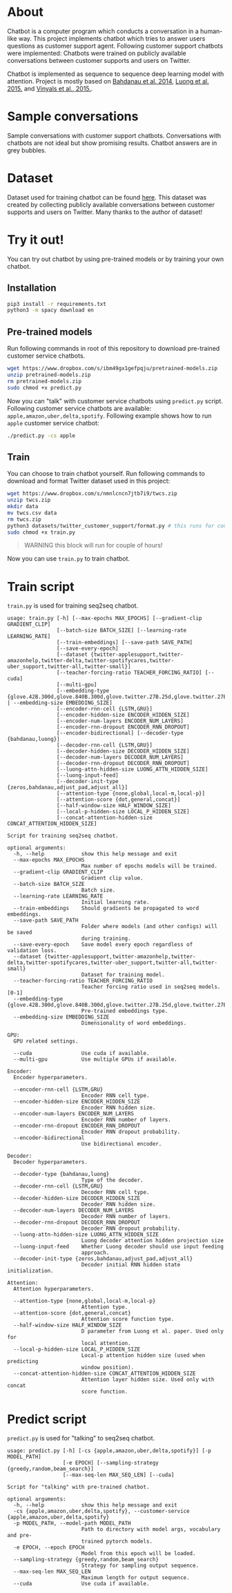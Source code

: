 # About
Chatbot is a computer program which conducts a conversation in a human-like way. This project implements chatbot which 
tries to answer users questions as customer support agent. Following customer support chatbots were implemented: 
Chatbots were trained on publicly available conversations between 
customer supports and users on Twitter.

Chatbot is implemented as sequence to sequence deep learning model with attention. Project is mostly based on 
[Bahdanau et al. 2014](https://arxiv.org/abs/1409.0473), [Luong et al. 2015.](https://arxiv.org/abs/1508.04025) 
and [Vinyals et al., 2015.](https://arxiv.org/abs/1506.05869).

# Sample conversations
Sample conversations with customer support chatbots. Conversations with chatbots are not ideal but show promising 
results. Chatbot answers are in grey bubbles.


# Dataset 
Dataset used for training chatbot can be found 
[here](https://docs.zeotap.com/home/en-us/). This dataset was created by collecting 
publicly available conversations between customer supports and users on Twitter. Many thanks to the author of dataset!

# Try it out!
You can try out chatbot by using pre-trained models or by training your own chatbot.

## Installation 
```bash
pip3 install -r requirements.txt
python3 -m spacy download en
```

## Pre-trained models
Run following commands in root of this repository to download pre-trained customer service chatbots.

```bash
wget https://www.dropbox.com/s/ibm49gx1gefpqju/pretrained-models.zip
unzip pretrained-models.zip
rm pretrained-models.zip
sudo chmod +x predict.py
```

Now you can "talk" with customer service chatbots using `predict.py` script. Following customer service chatbots are 
available: `apple,amazon,uber,delta,spotify`. Following example shows how to run `apple` customer service chatbot:
```bash
./predict.py -cs apple
```

## Train
You can choose to train chatbot yourself. Run following commands to download and format Twitter dataset used in this 
project:
```bash
wget https://www.dropbox.com/s/nmnlcncn7jtb7i9/twcs.zip
unzip twcs.zip
mkdir data
mv twcs.csv data
rm twcs.zip
python3 datasets/twitter_customer_support/format.py # this runs for couple of hours
sudo chmod +x train.py
```
> WARNING this block will run for couple of hours!

Now you can use `train.py` to train chatbot.

# Train script
`train.py` is used for training seq2seq chatbot.
```
usage: train.py [-h] [--max-epochs MAX_EPOCHS] [--gradient-clip GRADIENT_CLIP]
                [--batch-size BATCH_SIZE] [--learning-rate LEARNING_RATE]
                [--train-embeddings] [--save-path SAVE_PATH]
                [--save-every-epoch]
                [--dataset {twitter-applesupport,twitter-amazonhelp,twitter-delta,twitter-spotifycares,twitter-uber_support,twitter-all,twitter-small}]
                [--teacher-forcing-ratio TEACHER_FORCING_RATIO] [--cuda]
                [--multi-gpu]
                [--embedding-type {glove.42B.300d,glove.840B.300d,glove.twitter.27B.25d,glove.twitter.27B.50d,glove.twitter.27B.100d,glove.twitter.27B.200d,glove.6B.50d,glove.6B.100d,glove.6B.200d,glove.6B.300d} | --embedding-size EMBEDDING_SIZE]
                [--encoder-rnn-cell {LSTM,GRU}]
                [--encoder-hidden-size ENCODER_HIDDEN_SIZE]
                [--encoder-num-layers ENCODER_NUM_LAYERS]
                [--encoder-rnn-dropout ENCODER_RNN_DROPOUT]
                [--encoder-bidirectional] [--decoder-type {bahdanau,luong}]
                [--decoder-rnn-cell {LSTM,GRU}]
                [--decoder-hidden-size DECODER_HIDDEN_SIZE]
                [--decoder-num-layers DECODER_NUM_LAYERS]
                [--decoder-rnn-dropout DECODER_RNN_DROPOUT]
                [--luong-attn-hidden-size LUONG_ATTN_HIDDEN_SIZE]
                [--luong-input-feed]
                [--decoder-init-type {zeros,bahdanau,adjust_pad,adjust_all}]
                [--attention-type {none,global,local-m,local-p}]
                [--attention-score {dot,general,concat}]
                [--half-window-size HALF_WINDOW_SIZE]
                [--local-p-hidden-size LOCAL_P_HIDDEN_SIZE]
                [--concat-attention-hidden-size CONCAT_ATTENTION_HIDDEN_SIZE]

Script for training seq2seq chatbot.

optional arguments:
  -h, --help            show this help message and exit
  --max-epochs MAX_EPOCHS
                        Max number of epochs models will be trained.
  --gradient-clip GRADIENT_CLIP
                        Gradient clip value.
  --batch-size BATCH_SIZE
                        Batch size.
  --learning-rate LEARNING_RATE
                        Initial learning rate.
  --train-embeddings    Should gradients be propagated to word embeddings.
  --save-path SAVE_PATH
                        Folder where models (and other configs) will be saved
                        during training.
  --save-every-epoch    Save model every epoch regardless of validation loss.
  --dataset {twitter-applesupport,twitter-amazonhelp,twitter-delta,twitter-spotifycares,twitter-uber_support,twitter-all,twitter-small}
                        Dataset for training model.
  --teacher-forcing-ratio TEACHER_FORCING_RATIO
                        Teacher forcing ratio used in seq2seq models. [0-1]
  --embedding-type {glove.42B.300d,glove.840B.300d,glove.twitter.27B.25d,glove.twitter.27B.50d,glove.twitter.27B.100d,glove.twitter.27B.200d,glove.6B.50d,glove.6B.100d,glove.6B.200d,glove.6B.300d}
                        Pre-trained embeddings type.
  --embedding-size EMBEDDING_SIZE
                        Dimensionality of word embeddings.

GPU:
  GPU related settings.

  --cuda                Use cuda if available.
  --multi-gpu           Use multiple GPUs if available.

Encoder:
  Encoder hyperparameters.

  --encoder-rnn-cell {LSTM,GRU}
                        Encoder RNN cell type.
  --encoder-hidden-size ENCODER_HIDDEN_SIZE
                        Encoder RNN hidden size.
  --encoder-num-layers ENCODER_NUM_LAYERS
                        Encoder RNN number of layers.
  --encoder-rnn-dropout ENCODER_RNN_DROPOUT
                        Encoder RNN dropout probability.
  --encoder-bidirectional
                        Use bidirectional encoder.

Decoder:
  Decoder hyperparameters.

  --decoder-type {bahdanau,luong}
                        Type of the decoder.
  --decoder-rnn-cell {LSTM,GRU}
                        Decoder RNN cell type.
  --decoder-hidden-size DECODER_HIDDEN_SIZE
                        Decoder RNN hidden size.
  --decoder-num-layers DECODER_NUM_LAYERS
                        Decoder RNN number of layers.
  --decoder-rnn-dropout DECODER_RNN_DROPOUT
                        Decoder RNN dropout probability.
  --luong-attn-hidden-size LUONG_ATTN_HIDDEN_SIZE
                        Luong decoder attention hidden projection size
  --luong-input-feed    Whether Luong decoder should use input feeding
                        approach.
  --decoder-init-type {zeros,bahdanau,adjust_pad,adjust_all}
                        Decoder initial RNN hidden state initialization.

Attention:
  Attention hyperparameters.

  --attention-type {none,global,local-m,local-p}
                        Attention type.
  --attention-score {dot,general,concat}
                        Attention score function type.
  --half-window-size HALF_WINDOW_SIZE
                        D parameter from Luong et al. paper. Used only for
                        local attention.
  --local-p-hidden-size LOCAL_P_HIDDEN_SIZE
                        Local-p attention hidden size (used when predicting
                        window position).
  --concat-attention-hidden-size CONCAT_ATTENTION_HIDDEN_SIZE
                        Attention layer hidden size. Used only with concat
                        score function.

```


# Predict script
`predict.py` is used for "talking" to seq2seq chatbot.
```
usage: predict.py [-h] [-cs {apple,amazon,uber,delta,spotify}] [-p MODEL_PATH]
                  [-e EPOCH] [--sampling-strategy {greedy,random,beam_search}]
                  [--max-seq-len MAX_SEQ_LEN] [--cuda]

Script for "talking" with pre-trained chatbot.

optional arguments:
  -h, --help            show this help message and exit
  -cs {apple,amazon,uber,delta,spotify}, --customer-service {apple,amazon,uber,delta,spotify}
  -p MODEL_PATH, --model-path MODEL_PATH
                        Path to directory with model args, vocabulary and pre-
                        trained pytorch models.
  -e EPOCH, --epoch EPOCH
                        Model from this epoch will be loaded.
  --sampling-strategy {greedy,random,beam_search}
                        Strategy for sampling output sequence.
  --max-seq-len MAX_SEQ_LEN
                        Maximum length for output sequence.
  --cuda                Use cuda if available.
```
